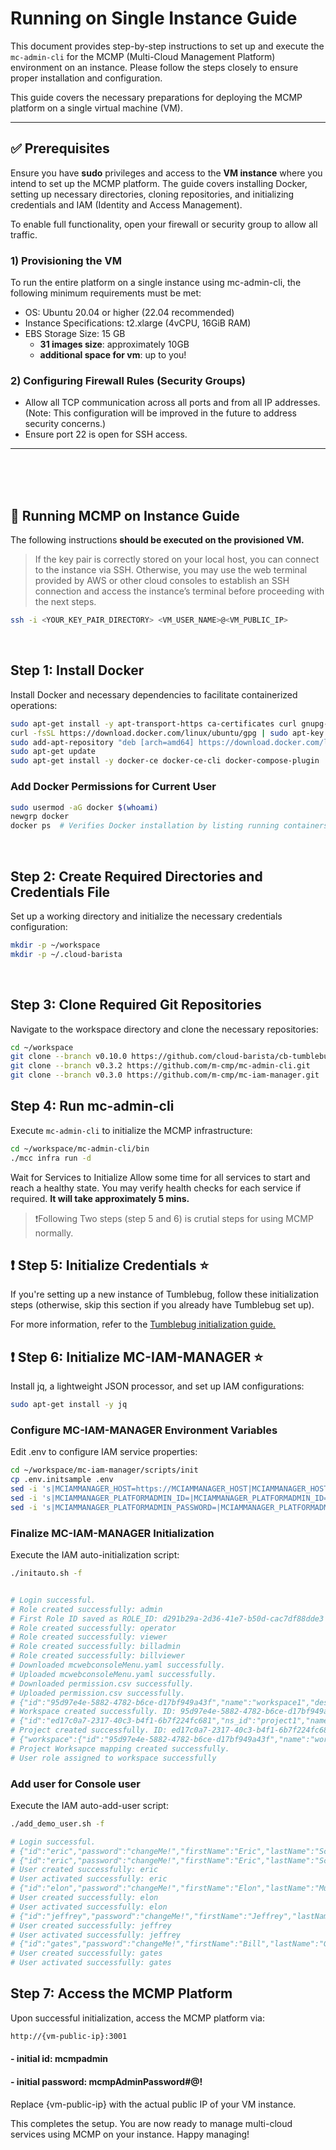 # Running on Single Instance Guide

This document provides step-by-step instructions to set up and execute the `mc-admin-cli` for the MCMP (Multi-Cloud Management Platform) environment on an instance. Please follow the steps closely to ensure proper installation and configuration.

This guide covers the necessary preparations for deploying the MCMP platform on a single virtual machine (VM).

---

## ✅ Prerequisites

Ensure you have **sudo** privileges and access to the **VM instance** where you intend to set up the MCMP platform. The guide covers installing Docker, setting up necessary directories, cloning repositories, and initializing credentials and IAM (Identity and Access Management).

To enable full functionality, open your firewall or security group to allow all traffic.

### 1) Provisioning the VM

To run the entire platform on a single instance using mc-admin-cli, the following minimum requirements must be met:

- OS: Ubuntu 20.04 or higher (22.04 recommended)
- Instance Specifications: t2.xlarge (4vCPU, 16GiB RAM)
- EBS Storage Size: 15 GB
  - **31 images size**: approximately 10GB
  - **additional space for vm**: up to you!

### 2) Configuring Firewall Rules (Security Groups)

- Allow all TCP communication across all ports and from all IP addresses. (Note: This configuration will be improved in the future to address security concerns.)
- Ensure port 22 is open for SSH access.

---

<br>
<br>
<br>

## 🚀 Running MCMP on Instance Guide

The following instructions **should be executed on the provisioned VM.**

> If the key pair is correctly stored on your local host, you can connect to the instance via SSH. Otherwise, you may use the web terminal provided by AWS or other cloud consoles to establish an SSH connection and access the instance’s terminal before proceeding with the next steps.

```bash
ssh -i <YOUR_KEY_PAIR_DIRECTORY> <VM_USER_NAME>@<VM_PUBLIC_IP>
```

<br>

## Step 1: Install Docker

Install Docker and necessary dependencies to facilitate containerized operations:

```bash
sudo apt-get install -y apt-transport-https ca-certificates curl gnupg-agent software-properties-common
curl -fsSL https://download.docker.com/linux/ubuntu/gpg | sudo apt-key add -
sudo add-apt-repository "deb [arch=amd64] https://download.docker.com/linux/ubuntu $(lsb_release -cs) stable"
sudo apt-get update
sudo apt-get install -y docker-ce docker-ce-cli docker-compose-plugin
```

### Add Docker Permissions for Current User

```bash
sudo usermod -aG docker $(whoami)
newgrp docker
docker ps  # Verifies Docker installation by listing running containers
```

<br>

## Step 2: Create Required Directories and Credentials File

Set up a working directory and initialize the necessary credentials configuration:

```bash
mkdir -p ~/workspace
mkdir -p ~/.cloud-barista
```

<br>

## Step 3: Clone Required Git Repositories

Navigate to the workspace directory and clone the necessary repositories:

```bash
cd ~/workspace
git clone --branch v0.10.0 https://github.com/cloud-barista/cb-tumblebug.git
git clone --branch v0.3.2 https://github.com/m-cmp/mc-admin-cli.git
git clone --branch v0.3.0 https://github.com/m-cmp/mc-iam-manager.git
```

## Step 4: Run mc-admin-cli

Execute `mc-admin-cli` to initialize the MCMP infrastructure:

```bash
cd ~/workspace/mc-admin-cli/bin
./mcc infra run -d
```

Wait for Services to Initialize
Allow some time for all services to start and reach a healthy state. You may verify health checks for each service if required.
**It will take approximately 5 mins.**

> ❗Following Two steps (step 5 and 6) is crutial steps for using MCMP normally.

## ❗ Step 5: Initialize Credentials ⭐

If you're setting up a new instance of Tumblebug, follow these initialization steps (otherwise, skip this section if you already have Tumblebug set up).

For more information, refer to the [Tumblebug initialization guide.](https://github.com/cloud-barista/cb-tumblebug?tab=readme-ov-file#3-initialize-cb-tumblebug-to-configure-multi-cloud-info)

## ❗ Step 6: Initialize MC-IAM-MANAGER ⭐

Install jq, a lightweight JSON processor, and set up IAM configurations:

```bash
sudo apt-get install -y jq
```

### Configure MC-IAM-MANAGER Environment Variables

Edit .env to configure IAM service properties:

```bash
cd ~/workspace/mc-iam-manager/scripts/init
cp .env.initsample .env
sed -i 's|MCIAMMANAGER_HOST=https://MCIAMMANAGER_HOST|MCIAMMANAGER_HOST=http://127.0.0.1:5005|' .env
sed -i 's|MCIAMMANAGER_PLATFORMADMIN_ID=|MCIAMMANAGER_PLATFORMADMIN_ID=mcmpadmin|' .env
sed -i 's|MCIAMMANAGER_PLATFORMADMIN_PASSWORD=|MCIAMMANAGER_PLATFORMADMIN_PASSWORD=mcmpAdminPassword#@!|' .env
```

### Finalize MC-IAM-MANAGER Initialization

Execute the IAM auto-initialization script:

```bash
./initauto.sh -f


# Login successful.
# Role created successfully: admin
# First Role ID saved as ROLE_ID: d291b29a-2d36-41e7-b50d-cac7df88dde3
# Role created successfully: operator
# Role created successfully: viewer
# Role created successfully: billadmin
# Role created successfully: billviewer
# Downloaded mcwebconsoleMenu.yaml successfully.
# Uploaded mcwebconsoleMenu.yaml successfully.
# Downloaded permission.csv successfully.
# Uploaded permission.csv successfully.
# {"id":"95d97e4e-5882-4782-b6ce-d17bf949a43f","name":"workspace1","description":"workspace1 desc","created_at":"2024-10-31T07:27:36.533011Z","updated_at":"2024-10-31T07:27:36.533011Z"} 200
# Workspace created successfully. ID: 95d97e4e-5882-4782-b6ce-d17bf949a43f
# {"id":"ed17c0a7-2317-40c3-b4f1-6b7f224fc681","ns_id":"project1","name":"project1","description":"project1 desc","created_at":"2024-10-31T07:27:36.572527Z","updated_at":"2024-10-31T07:27:36.572527Z"} 200
# Project created successfully. ID: ed17c0a7-2317-40c3-b4f1-6b7f224fc681
# {"workspace":{"id":"95d97e4e-5882-4782-b6ce-d17bf949a43f","name":"workspace1","description":"workspace1 desc","created_at":"2024-10-31T07:27:36.533011Z","updated_at":"2024-10-31T07:27:36.533011Z"},"projects":[{"id":"ed17c0a7-2317-40c3-b4f1-6b7f224fc681","ns_id":"project1","name":"project1","description":"project1 desc","created_at":"2024-10-31T07:27:36.572527Z","updated_at":"2024-10-31T07:27:36.572527Z"}]} 200
# Project Worksapce mapping created successfully.
# User role assigned to workspace successfully
```

### Add user for Console user

Execute the IAM auto-add-user script:

```bash
./add_demo_user.sh -f

# Login successful.
# {"id":"eric","password":"changeMe!","firstName":"Eric","lastName":"Schmidt","email":"eric@mcmpemail.com","description":"ericDesc"} {"id":"elon","password":"changeMe!","firstName":"Elon","lastName":"Musk","email":"elon@mcmpemail.com","description":"elonDesc"} {"id":"jeffrey","password":"changeMe!","firstName":"Jeffrey","lastName":"PrestonBezos","email":"jeffrey@mcmpemail.com","description":"jeffreyDesc"} {"id":"gates","password":"changeMe!","firstName":"Bill","lastName":"Gates","email":"gates@mcmpemail.com","description":"gatesDesc"}
# {"id":"eric","password":"changeMe!","firstName":"Eric","lastName":"Schmidt","email":"eric@mcmpemail.com","description":"ericDesc"}
# User created successfully: eric
# User activated successfully: eric
# {"id":"elon","password":"changeMe!","firstName":"Elon","lastName":"Musk","email":"elon@mcmpemail.com","description":"elonDesc"}
# User created successfully: elon
# User activated successfully: elon
# {"id":"jeffrey","password":"changeMe!","firstName":"Jeffrey","lastName":"PrestonBezos","email":"jeffrey@mcmpemail.com","description":"jeffreyDesc"}
# User created successfully: jeffrey
# User activated successfully: jeffrey
# {"id":"gates","password":"changeMe!","firstName":"Bill","lastName":"Gates","email":"gates@mcmpemail.com","description":"gatesDesc"}
# User created successfully: gates
# User activated successfully: gates
```

## Step 7: Access the MCMP Platform

Upon successful initialization, access the MCMP platform via:

```bash
http://{vm-public-ip}:3001
```

#### - initial id: mcmpadmin

#### - initial password: mcmpAdminPassword#@!

Replace {vm-public-ip} with the actual public IP of your VM instance.

This completes the setup. You are now ready to manage multi-cloud services using MCMP on your instance. Happy managing!
